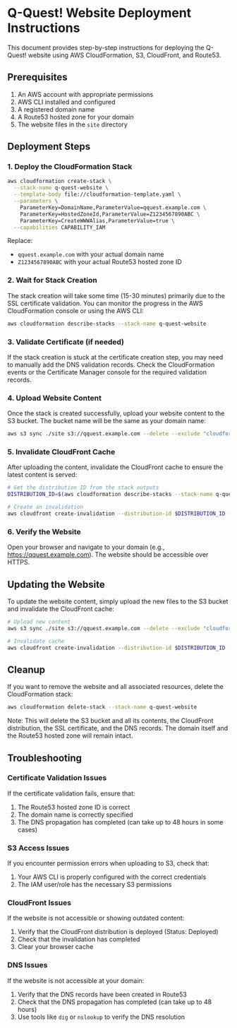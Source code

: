 # Q-Quest! Website Deployment Instructions

This document provides step-by-step instructions for deploying the Q-Quest! website using AWS CloudFormation, S3, CloudFront, and Route53.

## Prerequisites

1. An AWS account with appropriate permissions
2. AWS CLI installed and configured
3. A registered domain name
4. A Route53 hosted zone for your domain
5. The website files in the `site` directory

## Deployment Steps

### 1. Deploy the CloudFormation Stack

```bash
aws cloudformation create-stack \
  --stack-name q-quest-website \
  --template-body file://cloudformation-template.yaml \
  --parameters \
    ParameterKey=DomainName,ParameterValue=qquest.example.com \
    ParameterKey=HostedZoneId,ParameterValue=Z1234567890ABC \
    ParameterKey=CreateWWWAlias,ParameterValue=true \
  --capabilities CAPABILITY_IAM
```

Replace:
- `qquest.example.com` with your actual domain name
- `Z1234567890ABC` with your actual Route53 hosted zone ID

### 2. Wait for Stack Creation

The stack creation will take some time (15-30 minutes) primarily due to the SSL certificate validation. You can monitor the progress in the AWS CloudFormation console or using the AWS CLI:

```bash
aws cloudformation describe-stacks --stack-name q-quest-website
```

### 3. Validate Certificate (if needed)

If the stack creation is stuck at the certificate creation step, you may need to manually add the DNS validation records. Check the CloudFormation events or the Certificate Manager console for the required validation records.

### 4. Upload Website Content

Once the stack is created successfully, upload your website content to the S3 bucket. The bucket name will be the same as your domain name:

```bash
aws s3 sync ./site s3://qquest.example.com --delete --exclude "cloudformation-template.yaml" --exclude "deployment-instructions.md" --exclude "README.md"
```

### 5. Invalidate CloudFront Cache

After uploading the content, invalidate the CloudFront cache to ensure the latest content is served:

```bash
# Get the distribution ID from the stack outputs
DISTRIBUTION_ID=$(aws cloudformation describe-stacks --stack-name q-quest-website --query "Stacks[0].Outputs[?OutputKey=='CloudFrontDistributionId'].OutputValue" --output text)

# Create an invalidation
aws cloudfront create-invalidation --distribution-id $DISTRIBUTION_ID --paths "/*"
```

### 6. Verify the Website

Open your browser and navigate to your domain (e.g., https://qquest.example.com). The website should be accessible over HTTPS.

## Updating the Website

To update the website content, simply upload the new files to the S3 bucket and invalidate the CloudFront cache:

```bash
# Upload new content
aws s3 sync ./site s3://qquest.example.com --delete --exclude "cloudformation-template.yaml" --exclude "deployment-instructions.md" --exclude "README.md"

# Invalidate cache
aws cloudfront create-invalidation --distribution-id $DISTRIBUTION_ID --paths "/*"
```

## Cleanup

If you want to remove the website and all associated resources, delete the CloudFormation stack:

```bash
aws cloudformation delete-stack --stack-name q-quest-website
```

Note: This will delete the S3 bucket and all its contents, the CloudFront distribution, the SSL certificate, and the DNS records. The domain itself and the Route53 hosted zone will remain intact.

## Troubleshooting

### Certificate Validation Issues

If the certificate validation fails, ensure that:
1. The Route53 hosted zone ID is correct
2. The domain name is correctly specified
3. The DNS propagation has completed (can take up to 48 hours in some cases)

### S3 Access Issues

If you encounter permission errors when uploading to S3, check that:
1. Your AWS CLI is properly configured with the correct credentials
2. The IAM user/role has the necessary S3 permissions

### CloudFront Issues

If the website is not accessible or showing outdated content:
1. Verify that the CloudFront distribution is deployed (Status: Deployed)
2. Check that the invalidation has completed
3. Clear your browser cache

### DNS Issues

If the website is not accessible at your domain:
1. Verify that the DNS records have been created in Route53
2. Check that the DNS propagation has completed (can take up to 48 hours)
3. Use tools like `dig` or `nslookup` to verify the DNS resolution
